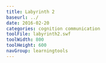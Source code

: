```yaml
---
title: Labyrinth 2
baseurl: ../
date: 2016-02-20
categories: cognition communication
toolFile: labyrinth2.swf
toolWidth: 800
toolHeight: 600
navGroup: learningtools
---
```

